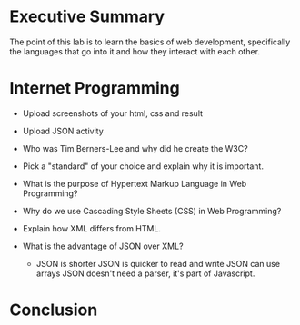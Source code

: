 # Executive Summary
The point of this lab is to learn the basics of web development, specifically the languages that go into it and how they interact with each other.
# Internet Programming
* Upload screenshots of your html, css and result
* Upload JSON activity

* Who was Tim Berners-Lee and why did he create the W3C?

* Pick a "standard" of your choice and explain why it is important.

* What is the purpose of Hypertext Markup Language in Web Programming?

* Why do we use Cascading Style Sheets (CSS) in Web Programming?

* Explain how XML differs from HTML. 

* What is the advantage of JSON over XML?
    * JSON is shorter
JSON is quicker to read and write
JSON can use arrays
JSON doesn't need a parser, it's part of Javascript. 
# Conclusion
